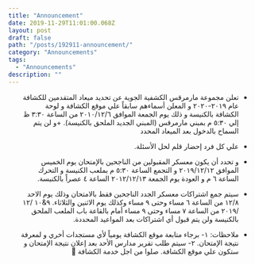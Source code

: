 ```yaml
---
title: "Announcement"
date: 2019-11-29T11:01:00.068Z
layout: post
draft: false
path: "/posts/192911-announcement/"
category: "Announcements"
tags:
  - "Announcements"
description: ""
---
```


<div dir="rtl">

+ تعلن مجموعة مارمرقس الكشفية الجوية عن تحديد ميعاد المتقدمين للكشافة عام ٢٠١٩-٢٠٢٠ و المعلن أسماءهم سابقاً علي موقع الكشافة و لوحة الكشافة بالكنيسة و ذلك يوم الجمعة الموافق ٢٠١٠/١٢/٦ من الساعة ٣:٣٠ ظ إلي ٥:٣٠ م بمبني مارمرقس (المبني الجديد الملحق بالكنيسة). 
+و لن يتم السماح بالدخول بعد الميعاد المحدد      
+ علي كل فرد إحضار قلم لحل الأسئلة. 

+ و تحدد أن يكون معسكر المقبولين من الناجحين بالإمتحان يوم الخميس الموافق ٢٠١٩/١٢/١٢ و التجمع      الساعة ٥:٣٠ م بملعب الكنيسة و التحرك الساعة ٦ م و العودة يوم الجمعة ٢٠١٢/١٢/١٣ الساعة ٤ عصراً بالكنيسة. 
+ سيتم جمع اشتراكات معسكر الجدد الناجحين فقط بالامتحان وذلك يوم الاحد ١٢/٨ من الساعة ٦ مساء وحتى ٩ مساء وكذلك يوم الاثنين والثلاثاء.       ٩&١٠ /١٢ /٢٠١٩ من الساعة ٧ مساء وحتى ٩ مساء أمام بالقاعة باب الملعب  الملحق بالكنيسة ولن يتم قبول أي اشتراكات بعد المواعيد المحددة. 
+ ملاحظات:
١- برجاء متابعة موقع الكشافة يومياً لأي مستجدات أخري و لمعرفة نتيجة الإمتحان. 
٢- سيتم طلب تقرير مدارس الأحد بعد إعلان نتيجة الإمتحان و ستكون علي موقع الكشافة.
صلوا من اجل خدمة الكشافة 🙏
</div>